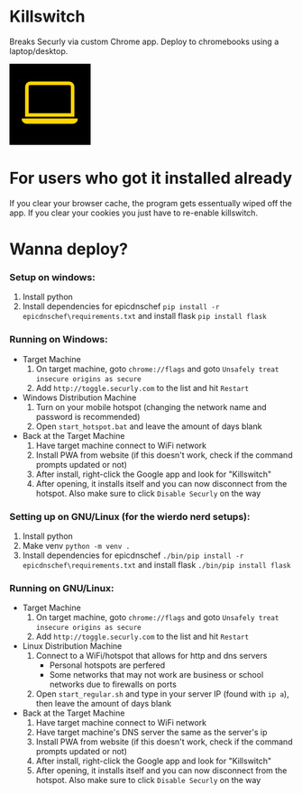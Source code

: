 # Killswitch

Breaks Securly via custom Chrome app. Deploy to chromebooks using a laptop/desktop.

![Killswitch Logo](icons/144x144.png)

# For users who got it installed already

If you clear your browser cache, the program gets essentually wiped off the app. If you clear your cookies you just have to re-enable killswitch.

# Wanna deploy?

### Setup on windows:
1. Install python
2. Install dependencies for epicdnschef `pip install -r epicdnschef\requirements.txt` and install flask `pip install flask`

### Running on Windows:
- Target Machine
    1. On target machine, goto `chrome://flags` and goto `Unsafely treat insecure origins as secure`
    2. Add `http://toggle.securly.com` to the list and hit `Restart`
- Windows Distribution Machine
    1. Turn on your mobile hotspot (changing the network name and password is recommended)
    2. Open `start_hotspot.bat` and leave the amount of days blank
- Back at the Target Machine
    1. Have target machine connect to WiFi network
    2. Install PWA from website (if this doesn't work, check if the command prompts updated or not)
    3. After install, right-click the Google app and look for "Killswitch"
    4. After opening, it installs itself and you can now disconnect from the hotspot. Also make sure to click `Disable Securly` on the way

### Setting up on GNU/Linux (for the wierdo nerd setups):
1. Install python
2. Make venv `python -m venv .`
2. Install dependencies for epicdnschef `./bin/pip install -r epicdnschef\requirements.txt` and install flask `./bin/pip install flask`

### Running on GNU/Linux:
- Target Machine
    1. On target machine, goto `chrome://flags` and goto `Unsafely treat insecure origins as secure`
    2. Add `http://toggle.securly.com` to the list and hit `Restart`
- Linux Distribution Machine
    1. Connect to a WiFi/hotspot that allows for http and dns servers
        - Personal hotspots are perfered
        - Some networks that may not work are business or school networks due to firewalls on ports 
    2. Open `start_regular.sh` and type in your server IP (found with `ip a`), then leave the amount of days blank
- Back at the Target Machine
    1. Have target machine connect to WiFi network
    2. Have target machine's DNS server the same as the server's ip
    3. Install PWA from website (if this doesn't work, check if the command prompts updated or not)
    4. After install, right-click the Google app and look for "Killswitch"
    5. After opening, it installs itself and you can now disconnect from the hotspot. Also make sure to click `Disable Securly` on the way
